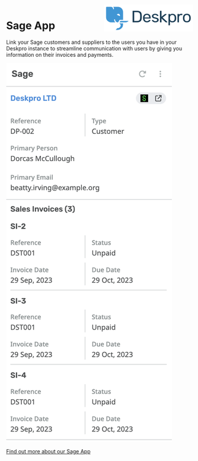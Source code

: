 <img align="right" alt="Deskpro" src="https://raw.githubusercontent.com/DeskproApps/sage/master/docs/assets/deskpro-logo.svg" />

# Sage App

Link your Sage customers and suppliers to the users you have in your Deskpro instance to streamline communication with users by giving you information on their invoices and payments.

![Sage App - Deskpro](./docs/assets/screenshot.png)

[Find out more about our Sage App](https://www.deskpro.com/apps/sage)
